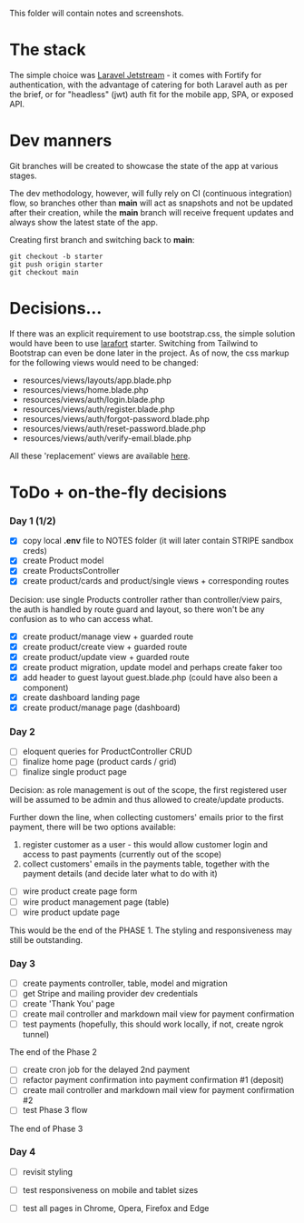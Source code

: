 This folder will contain notes and screenshots.

# The stack

The simple choice was [Laravel Jetstream](https://jetstream.laravel.com/2.x/introduction.html) - it comes with
Fortify for authentication, with the advantage of catering for both Laravel auth as per the brief, or for
"headless" (jwt) auth fit for the mobile app, SPA, or exposed API.

# Dev manners

Git branches will be created to showcase the state of the app at various stages.

The dev methodology, however, will fully rely on CI (continuous integration) flow, so branches other than
**main** will act as snapshots and not be updated after their creation, while the **main** branch will receive
frequent updates and always show the latest state of the app.

Creating first branch and switching back to **main**:

```
git checkout -b starter
git push origin starter
git checkout main
```

# Decisions...
 
If there was an explicit requirement to use bootstrap.css, the simple solution would have been
to use [larafort](https://github.com/32u2/larafort) starter. Switching from Tailwind to Bootstrap
can even be done later in the project. As of now, the css markup for the following views would need to be changed:

- resources/views/layouts/app.blade.php
- resources/views/home.blade.php
- resources/views/auth/login.blade.php
- resources/views/auth/register.blade.php
- resources/views/auth/forgot-password.blade.php
- resources/views/auth/reset-password.blade.php
- resources/views/auth/verify-email.blade.php

All these 'replacement' views are available [here](https://github.com/32u2/larafort/tree/main/resources/views/auth).

# ToDo + on-the-fly decisions

### Day 1 (1/2)

- [x] copy local **.env** file to NOTES folder (it will later contain STRIPE sandbox creds)
- [x] create Product model
- [x] create ProductsController
- [x] create product/cards and product/single views + corresponding routes

Decision: use single Products controller rather than controller/view pairs, the auth is handled by route guard and layout,
so there won't be any confusion as to who can access what.

- [x] create product/manage view + guarded route
- [x] create product/create view + guarded route
- [x] create product/update view + guarded route
- [x] create product migration, update model and perhaps create faker too
- [x] add header to guest layout guest.blade.php (could have also been a component)
- [x] create dashboard landing page
- [x] create product/manage page (dashboard)

### Day 2

- [ ] eloquent queries for ProductController CRUD
- [ ] finalize home page (product cards / grid)
- [ ] finalize single product page

Decision: as role management is out of the scope, the first registered user will be assumed to be admin
and thus allowed to create/update products.

Further down the line, when collecting customers' emails prior to the first payment, there will be two
options available:

1. register customer as a user - this would allow customer login and access to past payments (currently out of the scope)
2. collect customers' emails in the payments table, together with the payment details (and decide later what to do with it)

- [ ] wire product create page form
- [ ] wire product management page (table)
- [ ] wire product update page

This would be the end of the PHASE 1. The styling and responsiveness may still be outstanding.

### Day 3

- [ ] create payments controller, table, model and migration
- [ ] get Stripe and mailing provider dev credentials
- [ ] create 'Thank You' page
- [ ] create mail controller and markdown mail view for payment confirmation
- [ ] test payments (hopefully, this should work locally, if not, create ngrok tunnel)

The end of the Phase 2

- [ ] create cron job for the delayed 2nd payment
- [ ] refactor payment confirmation into payment confirmation #1 (deposit)
- [ ] create mail controller and markdown mail view for payment confirmation #2
- [ ] test Phase 3 flow

The end of Phase 3

### Day 4

- [ ] revisit styling
- [ ] test responsiveness on mobile and tablet sizes
- [ ] test all pages in Chrome, Opera, Firefox and Edge






